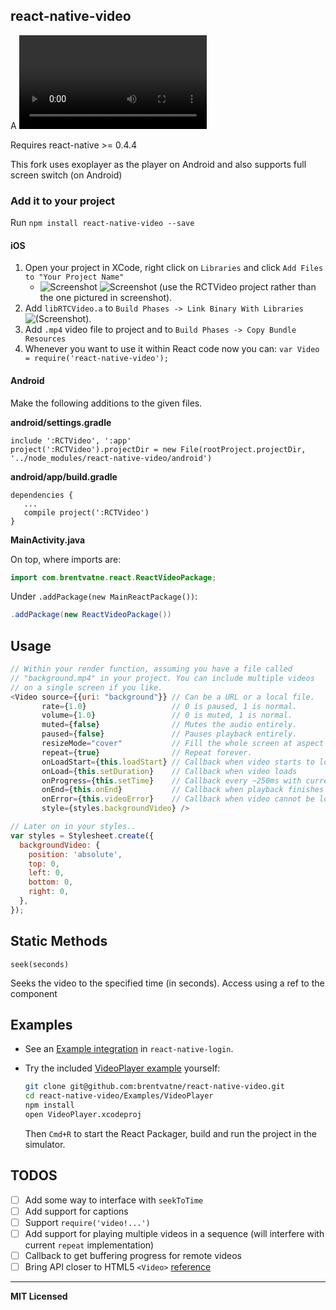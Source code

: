 ## react-native-video

A <Video> component for react-native, as seen in
[react-native-login](https://github.com/brentvatne/react-native-login)!

Requires react-native >= 0.4.4

This fork uses exoplayer as the player on Android and also supports full screen switch (on Android)

### Add it to your project

Run `npm install react-native-video --save`

#### iOS

1. Open your project in XCode, right click on `Libraries` and click `Add Files to "Your Project Name"`
   * ![Screenshot](http://url.brentvatne.ca/jQp8.png) ![Screenshot](http://url.brentvatne.ca/1gqUD.png) (use the RCTVideo project rather than the one pictured in screenshot).
2. Add `libRTCVideo.a` to `Build Phases -> Link Binary With Libraries`
   ![(Screenshot)](http://url.brentvatne.ca/g9Wp.png).
3. Add `.mp4` video file to project and to `Build Phases -> Copy Bundle Resources`
4. Whenever you want to use it within React code now you can: `var Video =
   require('react-native-video');`

#### Android

Make the following additions to the given files.

**android/settings.gradle**
```
include ':RCTVideo', ':app'
project(':RCTVideo').projectDir = new File(rootProject.projectDir, '../node_modules/react-native-video/android')
```

**android/app/build.gradle**
```
dependencies {
   ...
   compile project(':RCTVideo')
}
```

**MainActivity.java**

On top, where imports are:
```java
import com.brentvatne.react.ReactVideoPackage;
```

Under `.addPackage(new MainReactPackage())`:
```java
.addPackage(new ReactVideoPackage())
```

## Usage

```javascript
// Within your render function, assuming you have a file called
// "background.mp4" in your project. You can include multiple videos
// on a single screen if you like.
<Video source={{uri: "background"}} // Can be a URL or a local file.
       rate={1.0}                   // 0 is paused, 1 is normal.
       volume={1.0}                 // 0 is muted, 1 is normal.
       muted={false}                // Mutes the audio entirely.
       paused={false}               // Pauses playback entirely.
       resizeMode="cover"           // Fill the whole screen at aspect ratio.
       repeat={true}                // Repeat forever.
       onLoadStart={this.loadStart} // Callback when video starts to load
       onLoad={this.setDuration}    // Callback when video loads
       onProgress={this.setTime}    // Callback every ~250ms with currentTime
       onEnd={this.onEnd}           // Callback when playback finishes
       onError={this.videoError}    // Callback when video cannot be loaded
       style={styles.backgroundVideo} />

// Later on in your styles..
var styles = Stylesheet.create({
  backgroundVideo: {
    position: 'absolute',
    top: 0,
    left: 0,
    bottom: 0,
    right: 0,
  },
});
```

## Static Methods

`seek(seconds)`

Seeks the video to the specified time (in seconds). Access using a ref to the component

## Examples

- See an [Example integration][1] in `react-native-login`.
- Try the included [VideoPlayer example][2] yourself:

   ```sh
   git clone git@github.com:brentvatne/react-native-video.git
   cd react-native-video/Examples/VideoPlayer
   npm install
   open VideoPlayer.xcodeproj

   ```

   Then `Cmd+R` to start the React Packager, build and run the project in the simulator.


## TODOS

- [ ] Add some way to interface with `seekToTime`
- [ ] Add support for captions
- [ ] Support `require('video!...')`
- [ ] Add support for playing multiple videos in a sequence (will interfere with current `repeat` implementation)
- [ ] Callback to get buffering progress for remote videos
- [ ] Bring API closer to HTML5 `<Video>` [reference](http://www.w3schools.com/tags/ref_av_dom.asp)

[1]: https://github.com/brentvatne/react-native-login/blob/56c47a5d1e23781e86e19b27e10427fd6391f666/App/Screens/UserInfoScreen.js#L32-L35
[2]: https://github.com/brentvatne/react-native-video/tree/master/Examples/VideoPlayer

---

**MIT Licensed**
